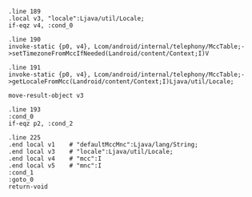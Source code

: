     .line 189
    .local v3, "locale":Ljava/util/Locale;
    if-eqz v4, :cond_0

    .line 190
    invoke-static {p0, v4}, Lcom/android/internal/telephony/MccTable;->setTimezoneFromMccIfNeeded(Landroid/content/Context;I)V

    .line 191
    invoke-static {p0, v4}, Lcom/android/internal/telephony/MccTable;->getLocaleFromMcc(Landroid/content/Context;I)Ljava/util/Locale;

    move-result-object v3

    .line 193
    :cond_0
    if-eqz p2, :cond_2

    .line 225
    .end local v1    # "defaultMccMnc":Ljava/lang/String;
    .end local v3    # "locale":Ljava/util/Locale;
    .end local v4    # "mcc":I
    .end local v5    # "mnc":I
    :cond_1
    :goto_0
    return-void
